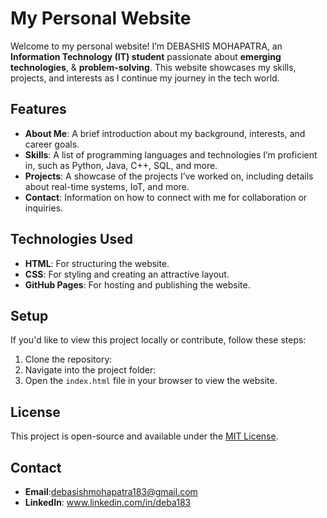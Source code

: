 # My Personal Website

Welcome to my personal website! I’m DEBASHIS MOHAPATRA, an **Information Technology (IT) student** passionate about  **emerging technologies**, & **problem-solving**. This website showcases my skills, projects, and interests as I continue my journey in the tech world.

## Features

- **About Me**: A brief introduction about my background, interests, and career goals.
- **Skills**: A list of programming languages and technologies I’m proficient in, such as Python, Java, C++, SQL, and more.
- **Projects**: A showcase of the projects I’ve worked on, including details about real-time systems, IoT, and more.
- **Contact**: Information on how to connect with me for collaboration or inquiries.

## Technologies Used

- **HTML**: For structuring the website.
- **CSS**: For styling and creating an attractive layout.
- **GitHub Pages**: For hosting and publishing the website.

## Setup

If you'd like to view this project locally or contribute, follow these steps:

1. Clone the repository:
2. Navigate into the project folder: 
3. Open the `index.html` file in your browser to view the website.

## License

This project is open-source and available under the [MIT License](LICENSE).

## Contact

- **Email**:debasishmohapatra183@gmail.com
- **LinkedIn**: www.linkedin.com/in/deba183



